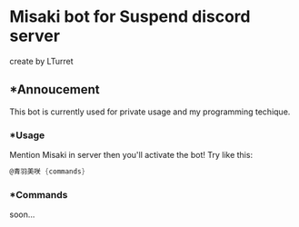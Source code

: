 # Misaki bot for Suspend discord server

create by LTurret

## *Annoucement

This bot is currently used for private usage and my programming techique.

### *Usage

Mention Misaki in server then you'll activate the bot!
Try like this:

```cs
@青羽美咲 {commands}
```

### *Commands

soon...
